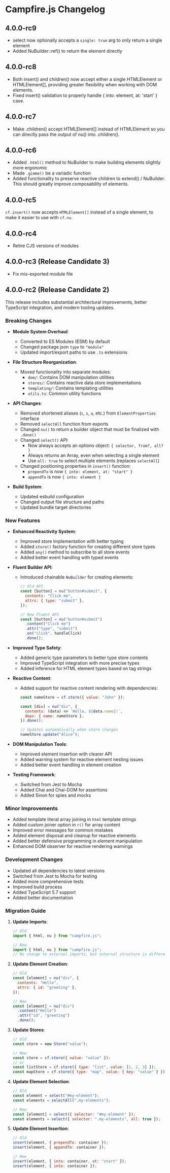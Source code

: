 # Campfire.js Changelog

## 4.0.0-rc9

- select now optionally accepts a `single: true` arg to only return a single
  element
- Added NuBuilder::ref() to return the element directly

## 4.0.0-rc8

- Both insert() and children() now accept either a single HTMLElement or
  HTMLElement[], providing greater flexibility when working with DOM elements.
- Fixed insert() validation to properly handle { into: element, at: 'start' }
  case.

## 4.0.0-rc7

- Make .children() accept HTMLElement[] instead of HTMLElement so you can
  directly pass the output of nu() into .children().

## 4.0.0-rc6

- Added `.html()` method to NuBuilder to make building elements slightly more
  ergonomic
- Made `.gimme()` be a variadic function
- Added functionality to preserve reactive children to extend() / NuBuilder.
  This should greatly improve composability of elements.

## 4.0.0-rc5

`cf.insert()` now accepts `HTMLElement[]` instead of a single element, to make
it easier to use with `cf.nu`.

## 4.0.0-rc4

- Retire CJS versions of modules

## 4.0.0-rc3 (Release Candidate 3)

- Fix mis-exported module file

## 4.0.0-rc2 (Release Candidate 2)

This release includes substantial architectural improvements, better TypeScript
integration, and modern tooling updates.

### Breaking Changes

- **Module System Overhaul**:
  - Converted to ES Modules (ESM) by default
  - Changed package.json `type` to `"module"`
  - Updated import/export paths to use `.ts` extensions

- **File Structure Reorganization**:
  - Moved functionality into separate modules:
    - `dom/`: Contains DOM manipulation utilities
    - `stores/`: Contains reactive data store implementations
    - `templating/`: Contains templating utilities
    - `utils.ts`: Common utility functions

- **API Changes**:
  - Removed shortened aliases (`c`, `s`, `a`, etc.) from `ElementProperties`
    interface
  - Removed `selectAll` function from exports
  - Changed `nu()` to return a builder object that must be finalized with
    `.done()`
  - Changed `select()` API:
    - Now always accepts an options object: `{ selector, from?, all? }`
    - Always returns an Array, even when selecting a single element
    - Use `all: true` to select multiple elements (replaces `selectAll`)
  - Changed positioning properties in `insert()` function:
    - `prependTo` is now `{ into: element, at: "start" }`
    - `appendTo` is now `{ into: element }`

- **Build System**:
  - Updated esbuild configuration
  - Changed output file structure and paths
  - Updated bundle target directories

### New Features

- **Enhanced Reactivity System**:
  - Improved store implementation with better typing
  - Added `store()` factory function for creating different store types
  - Added `any()` method to subscribe to all store events
  - Added better event handling with typed events

- **Fluent Builder API**:
  - Introduced chainable `NuBuilder` for creating elements:
    ```javascript
    // Old API
    const [button] = nu("button#submit", {
      contents: "Click me",
      attrs: { type: "submit" },
    });

    // New Fluent API
    const [button] = nu("button#submit")
      .content("Click me")
      .attr("type", "submit")
      .on("click", handleClick)
      .done();
    ```

- **Improved Type Safety**:
  - Added generic type parameters to better type store contents
  - Improved TypeScript integration with more precise types
  - Added inference for HTML element types based on tag strings

- **Reactive Content**:
  - Added support for reactive content rendering with dependencies:
    ```javascript
    const nameStore = cf.store({ value: "John" });

    const [div] = nu("div", {
      contents: (data) => `Hello, ${data.name}!`,
      deps: { name: nameStore },
    }).done();

    // Updates automatically when store changes
    nameStore.update("Alice");
    ```

- **DOM Manipulation Tools**:
  - Improved element insertion with clearer API
  - Added warning system for reactive element nesting issues
  - Added better event handling in element creation

- **Testing Framework**:
  - Switched from Jest to Mocha
  - Added Chai and Chai-DOM for assertions
  - Added Sinon for spies and mocks

### Minor Improvements

- Added template literal array joining in `html` template strings
- Added custom joiner option in `r()` for array content
- Improved error messages for common mistakes
- Added element disposal and cleanup for reactive elements
- Added better defensive programming in element manipulation
- Enhanced DOM observer for reactive rendering warnings

### Development Changes

- Updated all dependencies to latest versions
- Switched from Jest to Mocha for testing
- Added more comprehensive tests
- Improved build process
- Added TypeScript 5.7 support
- Added better documentation

### Migration Guide

1. **Update Imports**:
   ```javascript
   // Old
   import { html, nu } from "campfire.js";

   // New
   import { html, nu } from "campfire.js";
   // No change to external imports, but internal structure is different
   ```

2. **Update Element Creation**:
   ```javascript
   // Old
   const [element] = nu("div", {
     contents: "Hello",
     attrs: { id: "greeting" },
   });

   // New
   const [element] = nu("div")
     .content("Hello")
     .attr("id", "greeting")
     .done();
   ```

3. **Update Stores**:
   ```javascript
   // Old
   const store = new Store("value");

   // New
   const store = cf.store({ value: "value" });
   // or
   const listStore = cf.store({ type: "list", value: [1, 2, 3] });
   const mapStore = cf.store({ type: "map", value: { key: "value" } });
   ```

4. **Update Element Selection**:
   ```javascript
   // Old
   const element = select("#my-element");
   const elements = selectAll(".my-elements");

   // New
   const [element] = select({ selector: "#my-element" });
   const elements = select({ selector: ".my-elements", all: true });
   ```

5. **Update Element Insertion**:
   ```javascript
   // Old
   insert(element, { prependTo: container });
   insert(element, { appendTo: container });

   // New
   insert(element, { into: container, at: "start" });
   insert(element, { into: container });
   ```
